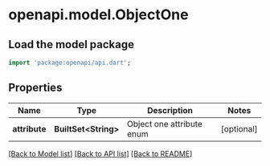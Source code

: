 # openapi.model.ObjectOne

## Load the model package
```dart
import 'package:openapi/api.dart';
```

## Properties
Name | Type | Description | Notes
------------ | ------------- | ------------- | -------------
**attribute** | **BuiltSet&lt;String&gt;** | Object one attribute enum | [optional] 

[[Back to Model list]](../README.md#documentation-for-models) [[Back to API list]](../README.md#documentation-for-api-endpoints) [[Back to README]](../README.md)


